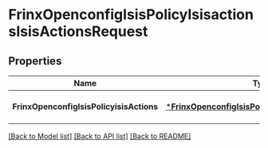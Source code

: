 # FrinxOpenconfigIsisPolicyIsisactionsIsisActionsRequest

## Properties
Name | Type | Description | Notes
------------ | ------------- | ------------- | -------------
**FrinxOpenconfigIsisPolicyisisActions** | [***FrinxOpenconfigIsisPolicyIsisactionsIsisActions**](frinx.openconfig.isis.policy.isisactions.IsisActions.md) |  | [optional] [default to null]

[[Back to Model list]](../README.md#documentation-for-models) [[Back to API list]](../README.md#documentation-for-api-endpoints) [[Back to README]](../README.md)


